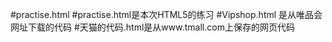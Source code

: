 #practise.html
#practise.html是本次HTML5的练习
#Vipshop.html 是从唯品会网址下载的代码
#天猫的代码.html是从www.tmall.com上保存的网页代码
